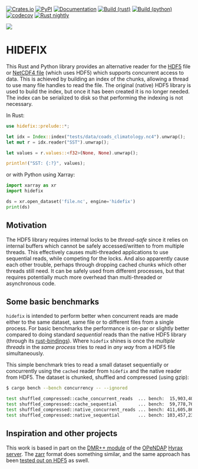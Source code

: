 [![Crates.io](https://img.shields.io/crates/v/hidefix.svg)](https://crates.io/crates/hidefix)
[![PyPI](https://img.shields.io/pypi/v/hidefix.svg)](https://pypi.org/project/hidefix/)
[![Documentation](https://docs.rs/hidefix/badge.svg)](https://docs.rs/hidefix/)
[![Build (rust)](https://github.com/gauteh/hidefix/workflows/Rust/badge.svg)](https://github.com/gauteh/hidefix/actions?query=branch%3Amain)
[![Build (python)](https://github.com/gauteh/hidefix/workflows/Python/badge.svg)](https://github.com/gauteh/hidefix/actions?query=branch%3Amain)
[![codecov](https://codecov.io/gh/gauteh/hidefix/branch/main/graph/badge.svg)](https://codecov.io/gh/gauteh/hidefix)
[![Rust nightly](https://img.shields.io/badge/rustc-nightly-orange)](https://rust-lang.github.io/rustup/installation/other.html)

<img src="https://raw.githubusercontent.com/gauteh/hidefix/main/idefix.png">

# HIDEFIX

This Rust and Python library provides an alternative reader for the
[HDF5](https://support.hdfgroup.org/HDF5/doc/H5.format.html) file or [NetCDF4
file](https://www.unidata.ucar.edu/software/netcdf/docs/file_format_specifications.html)
(which uses HDF5) which supports concurrent access to data. This is achieved by
building an index of the chunks, allowing a thread to use many file handles to
read the file. The original (native) HDF5 library is used to build the index,
but once it has been created it is no longer needed. The index can be
serialized to disk so that performing the indexing is not necessary.

In Rust:

```rust
use hidefix::prelude::*;

let idx = Index::index("tests/data/coads_climatology.nc4").unwrap();
let mut r = idx.reader("SST").unwrap();

let values = r.values::<f32>(None, None).unwrap();

println!("SST: {:?}", values);
```

or with Python using Xarray:
```python
import xarray as xr
import hidefix

ds = xr.open_dataset('file.nc', engine='hidefix')
print(ds)
```

## Motivation

The HDF5 library requires internal locks to be _thread-safe_ since it relies on
internal buffers which cannot be safely accessed/written to from multiple
threads. This effectively causes multi-threaded applications to use sequential
reads, while competing for the locks. And also apparently cause each other
trouble, perhaps through dropping cached chunks which other threads still need.
It can be safely used from different processes, but that requires potentially
much more overhead than multi-threaded or asynchronous code.

## Some basic benchmarks

`hidefix` is intended to perform better when concurrent reads are made either
to the same dataset, same file or to different files from a single process. For
basic benchmarks the performance is on-par or slightly better compared to doing
standard *sequential* reads than the native HDF5 library (through its
[rust-bindings](https://github.com/aldanor/hdf5-rust)). Where `hidefix` shines
is once the _multiple threads_ in the _same process_ tries to read in _any way_
from a HDF5 file simultaneously.

This simple benchmark tries to read a small dataset sequentially or
concurrently using the `cached` reader from `hidefix` and the native reader
from HDF5. The dataset is chunked, shuffled and compressed (using gzip):

```sh
$ cargo bench --bench concurrency -- --ignored

test shuffled_compressed::cache_concurrent_reads  ... bench:  15,903,406 ns/iter (+/- 220,824)
test shuffled_compressed::cache_sequential        ... bench:  59,778,761 ns/iter (+/- 602,316)
test shuffled_compressed::native_concurrent_reads ... bench: 411,605,868 ns/iter (+/- 35,346,233)
test shuffled_compressed::native_sequential       ... bench: 103,457,237 ns/iter (+/- 7,703,936)
```

## Inspiration and other projects

This work is based in part on the [DMR++
module](https://github.com/OPENDAP/bes/tree/master/modules/dmrpp_module) of the
[OPeNDAP](https://www.opendap.org/) [Hyrax
server](https://www.opendap.org/software/hyrax-data-server). The
[zarr](https://zarr.readthedocs.io/en/stable/) format does something similar,
and the same approach has been [tested out on
HDF5](https://medium.com/pangeo/cloud-performant-reading-of-netcdf4-hdf5-data-using-the-zarr-library-1a95c5c92314)
as swell.

